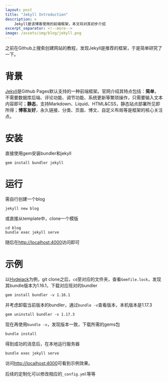 ```yaml
---
layout: post
title: "Jekyll Introduction"
description: >
    Jekyll是该博客使用的前端框架，本文将对其初步介绍
excerpt_separator: <!--more-->
image: /assets/img/blog/jekyll.png
---
```

之前在Github上搜索创建网站的教程，发现Jekyll是推荐的框架，于是简单研究了一下。

# 背景
[Jekyll](https://jekyllrb.com/)是Github Pages默认支持的一种前端框架。官网介绍其特点包括：**简单**，不需要数据库后端、评论功能、调节功能、系统更新等繁琐操作，只需要输入文本内容即可；**静态**，支持Markdown、Liquid、HTML&CSS，静态站点部署所见即所得；**博客友好**，永久链接、分类、页面、博文、自定义布局等是框架的核心关注点。
 <!--more-->
# 安装
直接使用gem安装bundler和jekyll
```
gem install bundler jekyll
```

# 运行
需自行创建一个blog
```
jekyll new blog
```
或直接从template中，clone一个模版
```
cd blog
bundle exec jekyll serve
```
随后在[http://localhost:4000](http://localhost:4000)访问即可

# 示例
以[Hydejack](https://hydejack.com/)为例，git clone之后，`cd`至对应的文件夹，查看`Gemfile.lock`，发现其bundle版本为1.16.1，下载对应班对的bundler
```
gem install bundler -v 1.16.1
```
并考虑卸载当前版本的bundler，通过`bundle -v`查看版本，本机版本是1.17.3
```
gem uninstall bundler -v 1.17.3
```
现在再使用`bundle -v`，发现版本一致，下载所需的gems包
```
bundle install
```
得到成功的消息后，在本地运行服务器
```
bundle exec jekyll serve
```
访问[http://localhost:4000](http://localhost:4000)可看到示例效果。

后续的定制化可以修改相应的`_config.yml`等等
